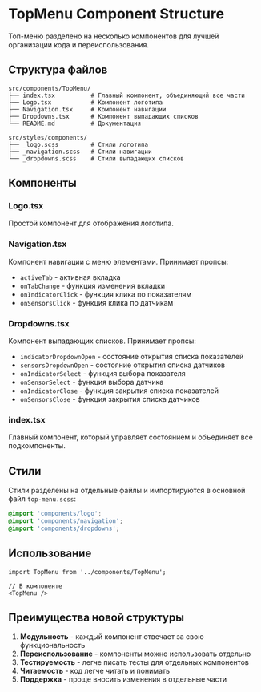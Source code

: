 # TopMenu Component Structure

Топ-меню разделено на несколько компонентов для лучшей организации кода и переиспользования.

## Структура файлов

```
src/components/TopMenu/
├── index.tsx          # Главный компонент, объединяющий все части
├── Logo.tsx           # Компонент логотипа
├── Navigation.tsx     # Компонент навигации
├── Dropdowns.tsx      # Компонент выпадающих списков
└── README.md          # Документация

src/styles/components/
├── _logo.scss         # Стили логотипа
├── _navigation.scss   # Стили навигации
└── _dropdowns.scss    # Стили выпадающих списков
```

## Компоненты

### Logo.tsx
Простой компонент для отображения логотипа.

### Navigation.tsx
Компонент навигации с меню элементами. Принимает пропсы:
- `activeTab` - активная вкладка
- `onTabChange` - функция изменения вкладки
- `onIndicatorClick` - функция клика по показателям
- `onSensorsClick` - функция клика по датчикам

### Dropdowns.tsx
Компонент выпадающих списков. Принимает пропсы:
- `indicatorDropdownOpen` - состояние открытия списка показателей
- `sensorsDropdownOpen` - состояние открытия списка датчиков
- `onIndicatorSelect` - функция выбора показателя
- `onSensorSelect` - функция выбора датчика
- `onIndicatorClose` - функция закрытия списка показателей
- `onSensorsClose` - функция закрытия списка датчиков

### index.tsx
Главный компонент, который управляет состоянием и объединяет все подкомпоненты.

## Стили

Стили разделены на отдельные файлы и импортируются в основной файл `top-menu.scss`:

```scss
@import 'components/logo';
@import 'components/navigation';
@import 'components/dropdowns';
```

## Использование

```tsx
import TopMenu from '../components/TopMenu';

// В компоненте
<TopMenu />
```

## Преимущества новой структуры

1. **Модульность** - каждый компонент отвечает за свою функциональность
2. **Переиспользование** - компоненты можно использовать отдельно
3. **Тестируемость** - легче писать тесты для отдельных компонентов
4. **Читаемость** - код легче читать и понимать
5. **Поддержка** - проще вносить изменения в отдельные части 